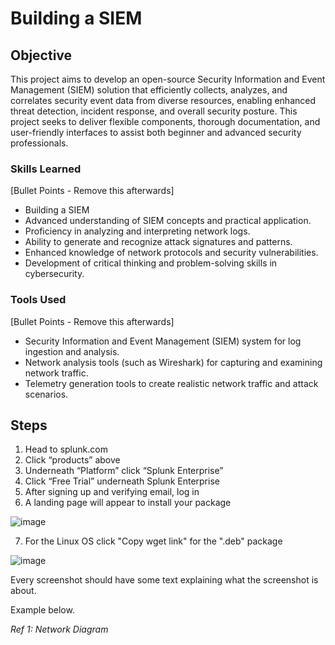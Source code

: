 # Building a SIEM

## Objective

This project aims to develop an open-source Security Information and Event Management (SIEM) solution that efficiently collects, analyzes, and correlates security event data from diverse resources, enabling enhanced threat detection, incident response, and overall security posture. This project seeks to deliver flexible components, thorough documentation, and user-friendly interfaces to assist both beginner and advanced security professionals.

### Skills Learned
[Bullet Points - Remove this afterwards]

- Building a SIEM
- Advanced understanding of SIEM concepts and practical application.
- Proficiency in analyzing and interpreting network logs.
- Ability to generate and recognize attack signatures and patterns.
- Enhanced knowledge of network protocols and security vulnerabilities.
- Development of critical thinking and problem-solving skills in cybersecurity.

### Tools Used
[Bullet Points - Remove this afterwards]

- Security Information and Event Management (SIEM) system for log ingestion and analysis.
- Network analysis tools (such as Wireshark) for capturing and examining network traffic.
- Telemetry generation tools to create realistic network traffic and attack scenarios.

## Steps

1.	Head to splunk.com
2.	Click “products” above
3.	Underneath “Platform” click “Splunk Enterprise”
4.	Click “Free Trial” underneath Splunk Enterprise
5.	After signing up and verifying email, log in
6.	A landing page will appear to install your package
   
![image](https://github.com/user-attachments/assets/90bcc22e-0b10-4ffc-9a73-e01bba519046)


7.  For the Linux OS click "Copy wget link" for the ".deb" package

![image](https://github.com/user-attachments/assets/71fa5e98-4f97-48fc-92ef-4e76e1e67fb5)



Every screenshot should have some text explaining what the screenshot is about.

Example below.

*Ref 1: Network Diagram*
